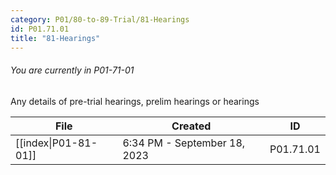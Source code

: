 ```yaml
---
category: P01/80-to-89-Trial/81-Hearings
id: P01.71.01
title: "81-Hearings"
---
```

###### You are currently in P01-71-01

Any details of pre-trial hearings, prelim hearings or hearings

| File                                                                                          | Created                      | ID        |
| --------------------------------------------------------------------------------------------- | ---------------------------- | --------- |
| [[index\|P01-81-01]] | 6:34 PM - September 18, 2023 | P01.71.01 |

